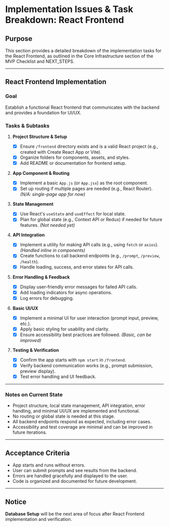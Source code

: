# Implementation Issues & Task Breakdown: React Frontend

## Purpose

This section provides a detailed breakdown of the implementation tasks for the React Frontend, as outlined in the Core Infrastructure section of the MVP Checklist and NEXT_STEPS.

---

## React Frontend Implementation

### Goal

Establish a functional React frontend that communicates with the backend and provides a foundation for UI/UX.

### Tasks & Subtasks

1. **Project Structure & Setup**

   - [x] Ensure `/frontend` directory exists and is a valid React project (e.g., created with Create React App or Vite).
   - [x] Organize folders for components, assets, and styles.
   - [x] Add README or documentation for frontend setup.

2. **App Component & Routing**

   - [x] Implement a basic `App.js` (or `App.jsx`) as the root component.
   - [x] Set up routing if multiple pages are needed (e.g., React Router). _(N/A: single-page app for now)_

3. **State Management**

   - [x] Use React's `useState` and `useEffect` for local state.
   - [x] Plan for global state (e.g., Context API or Redux) if needed for future features. _(Not needed yet)_

4. **API Integration**

   - [x] Implement a utility for making API calls (e.g., using `fetch` or `axios`). _(Handled inline in components)_
   - [x] Create functions to call backend endpoints (e.g., `/prompt`, `/preview`, `/health`).
   - [x] Handle loading, success, and error states for API calls.

5. **Error Handling & Feedback**

   - [x] Display user-friendly error messages for failed API calls.
   - [x] Add loading indicators for async operations.
   - [x] Log errors for debugging.

6. **Basic UI/UX**

   - [x] Implement a minimal UI for user interaction (prompt input, preview, etc.).
   - [x] Apply basic styling for usability and clarity.
   - [x] Ensure accessibility best practices are followed. _(Basic, can be improved)_

7. **Testing & Verification**
   - [x] Confirm the app starts with `npm start` in `/frontend`.
   - [x] Verify backend communication works (e.g., prompt submission, preview display).
   - [x] Test error handling and UI feedback.

---

### Notes on Current State

- Project structure, local state management, API integration, error handling, and minimal UI/UX are implemented and functional.
- No routing or global state is needed at this stage.
- All backend endpoints respond as expected, including error cases.
- Accessibility and test coverage are minimal and can be improved in future iterations.

---

## Acceptance Criteria

- App starts and runs without errors.
- User can submit prompts and see results from the backend.
- Errors are handled gracefully and displayed to the user.
- Code is organized and documented for future development.

---

## Notice

**Database Setup** will be the next area of focus after React Frontend implementation and verification.
